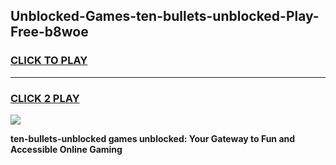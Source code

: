 
## Unblocked-Games-ten-bullets-unblocked-Play-Free-b8woe
<h3>
<a href="https://premium76.site?title=ten-bullets-unblocked&ref=10A">CLICK TO PLAY</a></h3>
<hr>

<h3>
<a href="https://premium76.site?title=ten-bullets-unblocked&ref=10A">CLICK 2 PLAY</a>
  
</h3>

<a href="https://premium76.site?title=ten-bullets-unblocked&ref=10A"><img src="https://clearcache.store/games.png"></a>


**ten-bullets-unblocked games unblocked: Your Gateway to Fun and Accessible Online Gaming**
